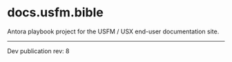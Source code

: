 # docs.usfm.bible
Antora playbook project for the USFM / USX end-user documentation site.

---

Dev publication rev: 8